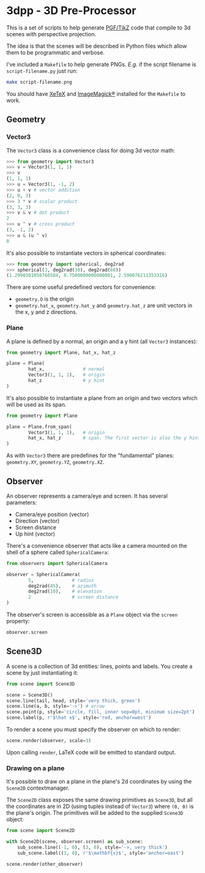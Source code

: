 # 3dpp - 3D Pre-Processor

This is a set of scripts to help generate [PGF/TikZ](https://pgf-tikz.github.io/) code that compile to 3d scenes with perspective projection.

The idea is that the scenes will be described in Python files which allow them to be programmatic and verbose.

I've included a `Makefile` to help generate PNGs. _E.g._ if the script filename is `script-filename.py` just run:

```sh
make script-filename.png
```

You should have [XeTeX](http://xetex.sourceforge.net/) and [ImageMagick®](https://imagemagick.org/index.php) installed for the `Makefile` to work.

## Geometry

### Vector3

The `Vector3` class is a convenience class for doing 3d vector math:

```python
>>> from geometry import Vector3
>>> v = Vector3(1, 1, 1)
>>> v
(1, 1, 1)
>>> u = Vector3(1, -1, 2)
>>> u + v # vector addition
(2, 0, 3)
>>> 3 * v # scalar product
(3, 3, 3)
>>> v & v # dot product
2
>>> u ^ v # cross product
(3, -1, 2)
>>> u & (u ^ v)
0
```

It's also possible to instantiate vectors in spherical coordinates:

```python
>>> from geometry import spherical, deg2rad
>>> spherical(3, deg2rad(30), deg2rad(60))
(1.2990381056766584, 0.7500000000000001, 2.598076211353316)
```

There are some useful predefined vectors for convenience:

* `geometry.O` is the origin
* `geometry.hat_x`, `geometry.hat_y` and `geometry.hat_z` are unit vectors in the x, y and z directions.

### Plane

A plane is defined by a normal, an origin and a y hint (all `Vector3` instances):

```python
from geometry import Plane, hat_x, hat_z

plane = Plane(
        hat_x,              # normal
        Vector3(1, 1, 1),   # origin
        hat_z               # y hint
)
```

It's also possible to instantiate a plane from an origin and two vectors which will be used as its span.

```python
from geometry import Plane

plane = Plane.from_span(
        Vector3(1, 1, 1),   # origin
        hat_x, hat_z        # span. The first vector is also the y hint
)
```

As with `Vector3` there are predefines for the "fundamental" planes: `geometry.XY`, `geometry.YZ`, `geometry.XZ`.

## Observer

An observer represents a camera/eye and screen. It has several parameters:

* Camera/eye position (vector)
* Direction (vector)
* Screen distance
* Up hint (vector)

There's a convenience observer that acts like a camera mounted on the shell of a sphere called `SphericalCamera`:

```Python
from observers import SphericalCamera

observer = SphericalCamera(
        5,              # radius
        deg2rad(45),    # azimuth
        deg2rad(10),    # elevation
        2               # screen distance
)
```

The observer's screen is accessible as a `Plane` object via the `screen` property:

```python
observer.screen
```

## Scene3D

A scene is a collection of 3d entities: lines, points and labels.
You create a scene by just instantiating it:

```python
from scene import Scene3D

scene = Scene3D()
scene.line(tail, head, style='very thick, green')
scene.line(a, b, style='->') # arrow
scene.point(p, style='circle, fill, inner sep=0pt, minimum size=2pt')
scene.label(p, r'$\hat x$', style='red, anchor=west')
```

To render a scene you must specify the observer on which to render:

```python
scene.render(observer, scale=3)
```

Upon calling `render`, LaTeX code will be emitted to standard output.

### Drawing on a plane

It's possible to draw on a plane in the plane's 2d coordinates by using the `Scene2D` contextmanager.

The `Scene2D` class exposes the same drawing primitives as `Scene3D`, but all the coordinates are in 2D (using tuples instead of `Vector3`) where `(0, 0)` is the plane's origin. The primitives will be added to the supplied `Scene3D` object:

```python
from scene import Scene2D

with Scene2D(scene, observer.screen) as sub_scene:
    sub_scene.line((-1, 0), (3, 0), style='->, very thick')
    sub_scene.label((3, 0), r'$\mathbf{x}$', style='anchor=east')

scene.render(other_observer)
```
